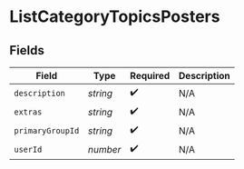 # ListCategoryTopicsPosters


## Fields

| Field              | Type               | Required           | Description        |
| ------------------ | ------------------ | ------------------ | ------------------ |
| `description`      | *string*           | :heavy_check_mark: | N/A                |
| `extras`           | *string*           | :heavy_check_mark: | N/A                |
| `primaryGroupId`   | *string*           | :heavy_check_mark: | N/A                |
| `userId`           | *number*           | :heavy_check_mark: | N/A                |
